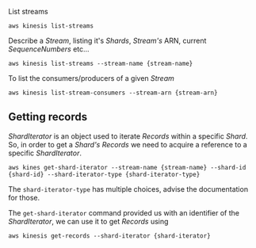 ---
---

List streams

    aws kinesis list-streams

Describe a _Stream_, listing it's _Shards_, _Stream's_ ARN, current _SequenceNumbers_ etc...

    aws kinesis list-streams --stream-name {stream-name}

To list the consumers/producers of a given _Stream_

    aws kinesis list-stream-consumers --stream-arn {stream-arn}

## Getting records

_ShardIterator_ is an object used to iterate _Records_ within a specific _Shard_. So, in order to get a _Shard's_ _Records_ we need to acquire a reference to a specific _ShardIterator_.

    aws kines get-shard-iterator --stream-name {stream-name} --shard-id {shard-id} --shard-iterator-type {shard-iterator-type}

The ```shard-iterator-type``` has multiple choices, advise the documentation for those.

The ```get-shard-iterator``` command provided us with an identifier of the _ShardIterator_, we can use it to get _Records_ using

    aws kinesis get-records --shard-iterator {shard-iterator}
